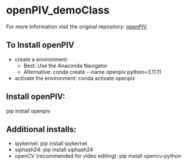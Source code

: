 # openPIV_demoClass

For more information visit the original repository: [openPIV](https://github.com/OpenPIV/openpiv-python)

## To Install openPIV
* create a environment:
  * Best: Use the Anaconda Navigator
  * Alternative:
    conda create --name openpiv python=3.11.11
* activate the environment:
    conda activate openpiv

## Install openPIV:

 pip install openpiv

## Additional installs:

* ipykernel: pip install ipykernel
* siphash24: pip install siphash24
* openCV (recommended for video editing): pip install opencv-python





